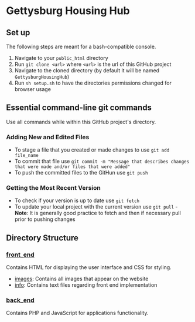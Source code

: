 # Gettysburg Housing Hub
## Set up
The following steps are meant for a bash-compatible console. 
1. Navigate to your `public_html` directory
2. Run `git clone <url>` where `<url>` is the url of this GitHub project
3. Navigate to the cloned directory (by default it will be named `GettysburgHousingHub`)
4. Run `sh setup.sh` to have the directories permissions changed for browser usage
## Essential command-line git commands
Use all commands while within this GitHub project's directory.
### Adding New and Edited Files
- To stage a file that you created or made changes to use `git add file_name`
- To commit that file use `git commit -m "Message that describes changes that were made and/or files that were added"`
- To push the committed files to the GitHun use `git push`
### Getting the Most Recent Version 
- To check if your version is up to date use `git fetch`
- To update your local project with the current version use `git pull`
-**Note**: It is generally good practice to fetch and then if necessary pull prior to pushing changes
## Directory Structure
### [front_end](https://github.com/bersonconnor/GettysburgHousingHub/edit/main/front_end)
Contains HTML for displaying the user interface and CSS for styling.
- [images](https://github.com/bersonconnor/GettysburgHousingHub/edit/main/front_end/images): Contains all images that appear on the website
- [info](https://github.com/bersonconnor/GettysburgHousingHub/edit/main/front_end/info): Contains text files regarding front end implementation
### [back_end](https://github.com/bersonconnor/GettysburgHousingHub/edit/main/back_end)
Contains PHP and JavaScript for applications functionality.
